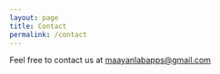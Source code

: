 ```yaml
---
layout: page
title: Contact
permalink: /contact
---
```


Feel free to contact us at maayanlabapps@gmail.com